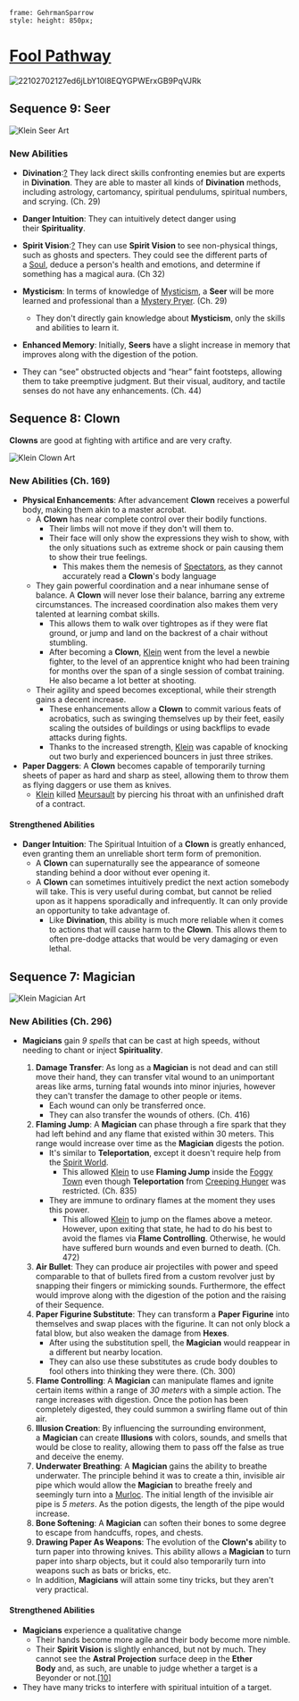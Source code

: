 
```custom-frames
frame: GehrmanSparrow
style: height: 850px;
```

# [Fool Pathway](https://lordofthemysteries.fandom.com/wiki/Fool_Pathway/Abilities#cite_note-3)

![22102702127ed6jLbY10l8EQYGPWErxGB9PqVJRk](https://static.wikia.nocookie.net/lord-of-the-mystery/images/b/bd/Roselle_The_Fool_Card.jpg/revision/latest/scale-to-width-down/210?cb=20221216094950)

## Sequence 9: Seer

![Klein Seer Art](https://static.wikia.nocookie.net/lord-of-the-mystery/images/3/3f/Klein_Seer_Art.jpg/revision/latest/scale-to-width-down/180?cb=20240302232223)
### New Abilities

- **Divination**:[?](https://lordofthemysteries.fandom.com/wiki/Divination_Art "Divination Art") They lack direct skills confronting enemies but are experts in **Divination**. They are able to master all kinds of **Divination** methods, including astrology, cartomancy, spiritual pendulums, spiritual numbers, and scrying. (Ch. 29)

- **Danger Intuition**: They can intuitively detect danger using their **Spirituality**.

- **Spirit Vision**:[?](https://lordofthemysteries.fandom.com/wiki/Spirit_Vision "Spirit Vision") They can use **Spirit Vision** to see non-physical things, such as ghosts and specters. They could see the different parts of a [Soul](https://lordofthemysteries.fandom.com/wiki/Soul "Soul"), deduce a person's health and emotions, and determine if something has a magical aura. (Ch 32)

- **Mysticism**: In terms of knowledge of [Mysticism](https://lordofthemysteries.fandom.com/wiki/Category:Mysticism), a **Seer** will be more learned and professional than a [Mystery Pryer](https://lordofthemysteries.fandom.com/wiki/Hermit_Pathway/Abilities#Sequence_9:_Mystery_Pryer). (Ch. 29)
    - They don't directly gain knowledge about **Mysticism**, only the skills and abilities to learn it.

- **Enhanced Memory**: Initially, **Seers** have a slight increase in memory that improves along with the digestion of the potion.

- They can “see” obstructed objects and “hear” faint footsteps, allowing them to take preemptive judgment. But their visual, auditory, and tactile senses do not have any enhancements. (Ch. 44)
## Sequence 8: Clown

**Clowns** are good at fighting with artifice and are very crafty.

![Klein Clown Art](https://static.wikia.nocookie.net/lord-of-the-mystery/images/b/b4/Klein_Clown_Art.jpg/revision/latest/scale-to-width-down/180?cb=20240302232302)
### New Abilities (Ch. 169)

- **Physical Enhancements**: After advancement **Clown** receives a powerful body, making them akin to a master acrobat.
    - A **Clown** has near complete control over their bodily functions.
        - Their limbs will not move if they don't will them to.
        - Their face will only show the expressions they wish to show, with the only situations such as extreme shock or pain causing them to show their true feelings.
            - This makes them the nemesis of [Spectators](https://lordofthemysteries.fandom.com/wiki/Visionary_Pathway/Abilities#Sequence_9:_Spectator), as they cannot accurately read a **Clown**'s body language
    - They gain powerful coordination and a near inhumane sense of balance. A **Clown** will never lose their balance, barring any extreme circumstances. The increased coordination also makes them very talented at learning combat skills.
        - This allows them to walk over tightropes as if they were flat ground, or jump and land on the backrest of a chair without stumbling.
        - After becoming a **Clown**, [Klein](https://lordofthemysteries.fandom.com/wiki/Klein_Moretti "Klein Moretti") went from the level a newbie fighter, to the level of an apprentice knight who had been training for months over the span of a single session of combat training. He also became a lot better at shooting.
    - Their agility and speed becomes exceptional, while their strength gains a decent increase.
        - These enhancements allow a **Clown** to commit various feats of acrobatics, such as swinging themselves up by their feet, easily scaling the outsides of buildings or using backflips to evade attacks during fights.
        - Thanks to the increased strength, [Klein](https://lordofthemysteries.fandom.com/wiki/Klein_Moretti "Klein Moretti") was capable of knocking out two burly and experienced bouncers in just three strikes.
- **Paper Daggers**: A **Clown** becomes capable of temporarily turning sheets of paper as hard and sharp as steel, allowing them to throw them as flying daggers or use them as knives.
    - [Klein](https://lordofthemysteries.fandom.com/wiki/Klein_Moretti "Klein Moretti") killed [Meursault](https://lordofthemysteries.fandom.com/wiki/Meursault "Meursault") by piercing his throat with an unfinished draft of a contract.

#### Strengthened Abilities
- **Danger Intuition**: The Spiritual Intuition of a **Clown** is greatly enhanced, even granting them an unreliable short term form of premonition.
    - A **Clown** can supernaturally see the appearance of someone standing behind a door without ever opening it.
    - A **Clown** can sometimes intuitively predict the next action somebody will take. This is very useful during combat, but cannot be relied upon as it happens sporadically and infrequently. It can only provide an opportunity to take advantage of.
        - Like **Divination**, this ability is much more reliable when it comes to actions that will cause harm to the **Clown**. This allows them to often pre-dodge attacks that would be very damaging or even lethal.
## Sequence 7: Magician

![Klein Magician Art](https://static.wikia.nocookie.net/lord-of-the-mystery/images/9/99/Klein_Magician_Art.jpg/revision/latest/scale-to-width-down/180?cb=20240302232332)

### New Abilities (Ch. 296)

- **Magicians** gain _9 spells_ that can be cast at high speeds, without needing to chant or inject **Spirituality**.
    
    1. **Damage Transfer**: As long as a **Magician** is not dead and can still move their hand, they can transfer vital wound to an unimportant areas like arms, turning fatal wounds into minor injuries, however they can't transfer the damage to other people or items.
        - Each wound can only be transferred once.
        - They can also transfer the wounds of others. (Ch. 416)
    2. **Flaming Jump**: A **Magician** can phase through a fire spark that they had left behind and any flame that existed within 30 meters. This range would increase over time as the **Magician** digests the potion.
        - It's similar to **Teleportation**, except it doesn't require help from the [Spirit World](https://lordofthemysteries.fandom.com/wiki/Spirit_World "Spirit World").
            - This allowed [Klein](https://lordofthemysteries.fandom.com/wiki/Klein_Moretti "Klein Moretti") to use **Flaming Jump** inside the [Foggy Town](https://lordofthemysteries.fandom.com/wiki/Hornacis_Mountain_Range#Foggy_Town "Hornacis Mountain Range") even though **Teleportation** from [Creeping Hunger](https://lordofthemysteries.fandom.com/wiki/Creeping_Hunger "Creeping Hunger") was restricted. (Ch. 835)
        - They are immune to ordinary flames at the moment they uses this power.
            - This allowed [Klein](https://lordofthemysteries.fandom.com/wiki/Klein_Moretti "Klein Moretti") to jump on the flames above a meteor. However, upon exiting that state, he had to do his best to avoid the flames via **Flame Controlling**. Otherwise, he would have suffered burn wounds and even burned to death. (Ch. 472)
    3. **Air Bullet**: They can produce air projectiles with power and speed comparable to that of bullets fired from a custom revolver just by snapping their fingers or mimicking sounds. Furthermore, the effect would improve along with the digestion of the potion and the raising of their Sequence.
    4. **Paper Figurine Substitute**: They can transform a **Paper Figurine** into themselves and swap places with the figurine. It can not only block a fatal blow, but also weaken the damage from **Hexes**.
        - After using the substitution spell, the **Magician** would reappear in a different but nearby location.
        - They can also use these substitutes as crude body doubles to fool others into thinking they were there. (Ch. 300)
    5. **Flame Controlling**: A **Magician** can manipulate flames and ignite certain items within a range of _30 meters_ with a simple action. The range increases with digestion. Once the potion has been completely digested, they could summon a swirling flame out of thin air.
    6. **Illusion Creation**: By influencing the surrounding environment, a **Magician** can create **Illusions** with colors, sounds, and smells that would be close to reality, allowing them to pass off the false as true and deceive the enemy.
    7. **Underwater Breathing**: A **Magician** gains the ability to breathe underwater. The principle behind it was to create a thin, invisible air pipe which would allow the **Magician** to breathe freely and seemingly turn into a [Murloc](https://lordofthemysteries.fandom.com/wiki/Creatures_and_Plants#Murloc "Creatures and Plants"). The initial length of the invisible air pipe is _5 meters_. As the potion digests, the length of the pipe would increase.
    8. **Bone Softening**: A **Magician** can soften their bones to some degree to escape from handcuffs, ropes, and chests.
    9. **Drawing Paper As Weapons**: The evolution of the **Clown's** ability to turn paper into throwing knives. This ability allows a **Magician** to turn paper into sharp objects, but it could also temporarily turn into weapons such as bats or bricks, etc.
    
    - In addition, **Magicians** will attain some tiny tricks, but they aren't very practical.

#### Strengthened Abilities
- **Magicians** experience a qualitative change
    - Their hands become more agile and their body become more nimble.
    - Their **Spirit Vision** is slightly enhanced, but not by much. They cannot see the **Astral Projection** surface deep in the **Ether Body** and, as such, are unable to judge whether a target is a Beyonder or not.[[10]](https://lordofthemysteries.fandom.com/wiki/Fool_Pathway/Abilities#cite_note-10)
- They have many tricks to interfere with spiritual intuition of a target.